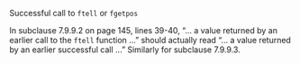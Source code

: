Successful call to `ftell` or `fgetpos`

In subclause 7.9.9.2 on page 145, lines 39-40, “... a value returned by an
earlier call to the `ftell` function ...” should actually read “... a value
returned by an earlier successful call ...” Similarly for subclause 7.9.9.3.
